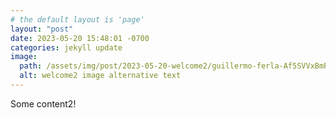 ```yaml
---
# the default layout is 'page'
layout: "post"
date: 2023-05-20 15:48:01 -0700
categories: jekyll update
image:
  path: /assets/img/post/2023-05-20-welcome2/guillermo-ferla-Af5SVVxBmPg-unsplash.jpg
  alt: welcome2 image alternative text
---
```


Some content2!
